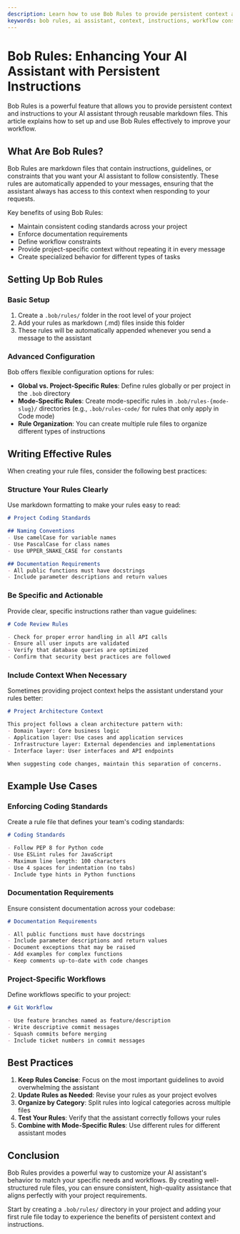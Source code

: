 ```yaml
---
description: Learn how to use Bob Rules to provide persistent context and instructions to your AI assistant
keywords: bob rules, ai assistant, context, instructions, workflow constraints, coding standards
---
```


# Bob Rules: Enhancing Your AI Assistant with Persistent Instructions

Bob Rules is a powerful feature that allows you to provide persistent context and instructions to your AI assistant through reusable markdown files. This article explains how to set up and use Bob Rules effectively to improve your workflow.

## What Are Bob Rules?

Bob Rules are markdown files that contain instructions, guidelines, or constraints that you want your AI assistant to follow consistently. These rules are automatically appended to your messages, ensuring that the assistant always has access to this context when responding to your requests.

Key benefits of using Bob Rules:
- Maintain consistent coding standards across your project
- Enforce documentation requirements
- Define workflow constraints
- Provide project-specific context without repeating it in every message
- Create specialized behavior for different types of tasks

## Setting Up Bob Rules

### Basic Setup

1. Create a `.bob/rules/` folder in the root level of your project
2. Add your rules as markdown (.md) files inside this folder
3. These rules will be automatically appended whenever you send a message to the assistant

### Advanced Configuration

Bob offers flexible configuration options for rules:

- **Global vs. Project-Specific Rules**: Define rules globally or per project in the `.bob` directory
- **Mode-Specific Rules**: Create mode-specific rules in `.bob/rules-{mode-slug}/` directories (e.g., `.bob/rules-code/` for rules that only apply in Code mode)
- **Rule Organization**: You can create multiple rule files to organize different types of instructions

## Writing Effective Rules

When creating your rule files, consider the following best practices:

### Structure Your Rules Clearly

Use markdown formatting to make your rules easy to read:

```markdown
# Project Coding Standards

## Naming Conventions
- Use camelCase for variable names
- Use PascalCase for class names
- Use UPPER_SNAKE_CASE for constants

## Documentation Requirements
- All public functions must have docstrings
- Include parameter descriptions and return values
```

### Be Specific and Actionable

Provide clear, specific instructions rather than vague guidelines:

```markdown
# Code Review Rules

- Check for proper error handling in all API calls
- Ensure all user inputs are validated
- Verify that database queries are optimized
- Confirm that security best practices are followed
```

### Include Context When Necessary

Sometimes providing project context helps the assistant understand your rules better:

```markdown
# Project Architecture Context

This project follows a clean architecture pattern with:
- Domain layer: Core business logic
- Application layer: Use cases and application services
- Infrastructure layer: External dependencies and implementations
- Interface layer: User interfaces and API endpoints

When suggesting code changes, maintain this separation of concerns.
```

## Example Use Cases

### Enforcing Coding Standards

Create a rule file that defines your team's coding standards:

```markdown
# Coding Standards

- Follow PEP 8 for Python code
- Use ESLint rules for JavaScript
- Maximum line length: 100 characters
- Use 4 spaces for indentation (no tabs)
- Include type hints in Python functions
```

### Documentation Requirements

Ensure consistent documentation across your codebase:

```markdown
# Documentation Requirements

- All public functions must have docstrings
- Include parameter descriptions and return values
- Document exceptions that may be raised
- Add examples for complex functions
- Keep comments up-to-date with code changes
```

### Project-Specific Workflows

Define workflows specific to your project:

```markdown
# Git Workflow

- Use feature branches named as feature/description
- Write descriptive commit messages
- Squash commits before merging
- Include ticket numbers in commit messages
```

## Best Practices

1. **Keep Rules Concise**: Focus on the most important guidelines to avoid overwhelming the assistant
2. **Update Rules as Needed**: Revise your rules as your project evolves
3. **Organize by Category**: Split rules into logical categories across multiple files
4. **Test Your Rules**: Verify that the assistant correctly follows your rules
5. **Combine with Mode-Specific Rules**: Use different rules for different assistant modes

## Conclusion

Bob Rules provides a powerful way to customize your AI assistant's behavior to match your specific needs and workflows. By creating well-structured rule files, you can ensure consistent, high-quality assistance that aligns perfectly with your project requirements.

Start by creating a `.bob/rules/` directory in your project and adding your first rule file today to experience the benefits of persistent context and instructions.
